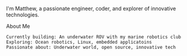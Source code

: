 I'm Matthew, a passionate engineer, coder, and explorer of innovative technologies.

About Me

    Currently building: An underwater ROV with my marine robotics club
    Exploring: Ocean robotics, Linux, embedded applicatoins
    Passionate about: Underwater world, open source, innovative tech


<!---
mbapple/mbapple is a ✨ special ✨ repository because its `README.md` (this file) appears on your GitHub profile.
You can click the Preview link to take a look at your changes.
--->
